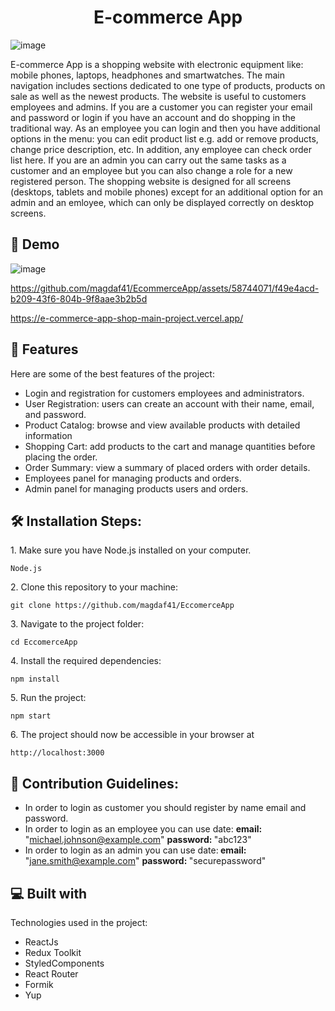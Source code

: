 <h1 align="center" id="title">E-commerce App</h1>


![image](https://github.com/magdaf41/EcommerceApp/assets/58744071/68479a0b-cc11-4ce3-a3fa-255812d090af)




<p id="description">E-commerce App is a shopping website with electronic equipment like: mobile phones, laptops, headphones and smartwatches. The main navigation includes sections dedicated to one type of products, products on sale as well as the newest products. The website is useful to customers employees and admins. If you are a customer you can register your email and password or login if you have an account and do shopping in the traditional way. As an employee you can login and then you have additional options in the menu: you can edit product list e.g. add or remove products, change price description, etc. In addition, any employee can check order list here. If you are an admin you can carry out the same tasks as a customer and an employee but you can also change a role for a new registered person. The shopping website is designed for all screens (desktops, tablets and mobile phones) except for an additional option for an admin and an emloyee, which can only be displayed correctly on desktop screens.  </p>

<h2>🚀 Demo</h2>

![image](https://github.com/magdaf41/EcommerceApp/assets/58744071/c41a84ee-ae89-4bdc-b41e-2d8cb5c4c603)



https://github.com/magdaf41/EcommerceApp/assets/58744071/f49e4acd-b209-43f6-804b-9f8aae3b2b5d

https://e-commerce-app-shop-main-project.vercel.app/

  
  
<h2>🧐 Features</h2>

Here are some of the best features of the project:

*   Login and registration for customers employees and administrators.
*   User Registration: users can create an account with their name, email, and password.
*   Product Catalog: browse and view available products with detailed information
*   Shopping Cart: add products to the cart and manage quantities before placing the order.
*   Order Summary: view a summary of placed orders with order details.
*   Employees panel for managing products and orders.
*   Admin panel for managing products users and orders.

<h2>🛠️ Installation Steps:</h2>

<p>1. Make sure you have Node.js installed on your computer.</p>

```
Node.js
```

<p>2. Clone this repository to your machine:</p>

```
git clone https://github.com/magdaf41/EccomerceApp
```

<p>3. Navigate to the project folder:</p>

```
cd EccomerceApp
```

<p>4. Install the required dependencies:</p>

```
npm install
```

<p>5. Run the project:</p>

```
npm start
```

<p>6. The project should now be accessible in your browser at</p>

```
http://localhost:3000
```

<h2>🍰 Contribution Guidelines:</h2>

* In order to login as customer you should register by name email and password.
* In order to login as an employee you can use date: <strong> email:</strong> "michael.johnson@example.com" <strong>password: </strong>"abc123" 
* In order to login as an admin you can use date:<strong> email:</strong> "jane.smith@example.com" <strong>password: </strong> "securepassword"


<h2>💻 Built with</h2>

Technologies used in the project:

*   ReactJs
*   Redux Toolkit
*   StyledComponents
*   React Router
*   Formik
*   Yup
